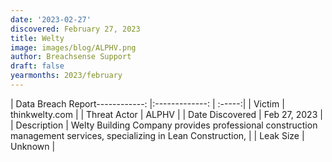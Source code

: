 ```yaml
---
date: '2023-02-27'
discovered: February 27, 2023
title: Welty
image: images/blog/ALPHV.png
author: Breachsense Support
draft: false
yearmonths: 2023/february
---
```


| Data Breach Report------------:     |:-------------:    | :-----:|
| Victim      | thinkwelty.com      | 
| Threat Actor      | ALPHV      | 
| Date Discovered      | Feb 27, 2023      | 
| Description      | Welty Building Company provides professional construction management services, specializing in Lean Construction,      | 
| Leak Size      | Unknown      | 

